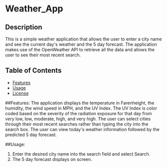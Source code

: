 # Weather_App

## Description
This is a simple weather application that allows the user to enter a city name and see the current day's weather and the 5 day forecast. The application makes use of the OpenWeather API to retrieve all the data and allows the user to see their most recent search.

## Table of Contents 
* [Features](#features)
* [Usage](#usage) 
* [License](#license) 

##Features:
The application displays the temperature in Farenheight, the humidity, the wind speed in MPH, and the UV Index.
The UV Index is color coded based on the severity of the radiation exposure for that day from very low, low, moderate, high, and very high.
The user can select cities through their most recent searches rather than typing the city into the search box.
The user can view today's weather information followed by the predicted 5 day forecast.

##Usage:
1. Enter the desired city name into the search field and select Search.
2. The 5 day forecast displays on screen.
